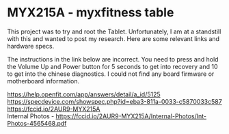 # MYX215A - myxfitness table

This project was to try and root the Tablet. Unfortunately, I am at a standstill with this and wanted to post my research. Here are some relevant links and hardware specs.

The instructions in the link below are incorrect. You need to press and hold the Volume Up and Power button for 5 seconds to get into recovery and 10 to get into the chinese diagnostics. I could not find any board firmware or motherboard information.


https://help.openfit.com/app/answers/detail/a_id/5125 <br />
https://specdevice.com/showspec.php?id=eba3-811a-0033-c5870033c587 <br />
https://fccid.io/2AUR9-MYX215A <br />
Internal Photos - https://fccid.io/2AUR9-MYX215A/Internal-Photos/Int-Photos-4565468.pdf <br />

